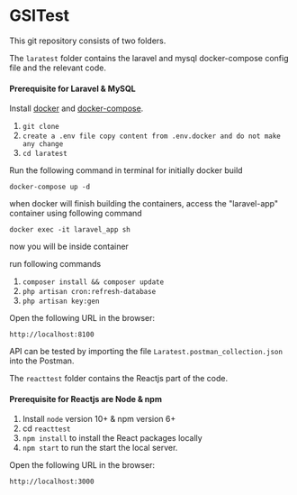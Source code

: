 # GSITest

This git repository consists of two folders. 

The `laratest` folder contains the laravel and mysql docker-compose config file and the relevant code.

#### Prerequisite for Laravel & MySQL
Install [docker](https://docs.docker.com/install/) and [docker-compose](https://docs.docker.com/compose/install/).

1. `git clone`
2. `create a .env file copy content from .env.docker and do not make any change`
3. `cd laratest`

Run the following command in terminal for initially docker build
```
docker-compose up -d
```

when docker will finish building the containers, access the "laravel-app" container using following command

`docker exec -it laravel_app sh`

now you will be inside container

run following commands
1. `composer install && composer update`
2. `php artisan cron:refresh-database`
3. `php artisan key:gen`

Open the following URL in the browser:

`http://localhost:8100`

API can be tested by importing the file `Laratest.postman_collection.json` into the Postman.

The `reacttest` folder contains the Reactjs part of the code.
#### Prerequisite for Reactjs are Node & npm
1. Install `node` version 10+ & npm version 6+
2. cd `reacttest`
3. `npm install` to install the React packages locally
4. `npm start` to run the start the local server.

Open the following URL in the browser:

`http://localhost:3000`
